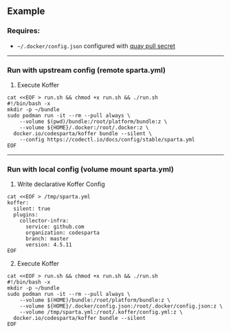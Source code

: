 ## Example

### Requires:
  - `~/.docker/config.json` configured with [quay pull secret](https://cloud.redhat.com/openshift/install/metal/user-provisioned)
    
-------------------------------------------------------------------------

### Run with upstream config (remote sparta.yml)
  1. Execute Koffer
```
cat <<EOF > run.sh && chmod +x run.sh && ./run.sh
#!/bin/bash -x
mkdir -p ~/bundle
sudo podman run -it --rm --pull always \
    --volume $(pwd)/bundle:/root/platform/bundle:z \
    --volume ${HOME}/.docker:/root/.docker:z \
  docker.io/codesparta/koffer bundle --silent \
    --config https://codectl.io/docs/config/stable/sparta.yml
EOF
```

-------------------------------------------------------------------------

### Run with local config (volume mount sparta.yml)
  1. Write declarative Koffer Config
```
cat <<EOF > /tmp/sparta.yml
koffer:
  silent: true
  plugins:
    collector-infra:
      service: github.com
      organization: codesparta
      branch: master
      version: 4.5.11
EOF
```
  2. Execute Koffer
```
cat <<EOF > run.sh && chmod +x run.sh && ./run.sh
#!/bin/bash -x
mkdir -p ~/bundle
sudo podman run -it --rm --pull always \
    --volume $(HOME)/bundle:/root/platform/bundle:z \
    --volume ${HOME}/.docker/config.json:/root/.docker/config.json:z \
    --volume /tmp/sparta.yml:/root/.koffer/config.yml:z \
  docker.io/codesparta/koffer bundle --silent
EOF

